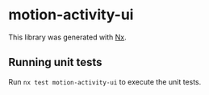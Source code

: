 # motion-activity-ui

This library was generated with [Nx](https://nx.dev).

## Running unit tests

Run `nx test motion-activity-ui` to execute the unit tests.
